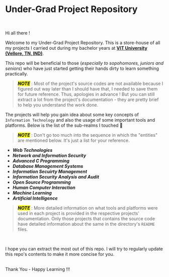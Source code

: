 # Under-Grad Project Repository
<br>

Hi all there !<br>

Welcome to my Under-Grad Project Repository. This is a store-house of all my projects I carried out during my bachelor years at **[VIT University (Vellore, TN, IND)](https://vit.ac.in/)**.

This repo will be beneficial to those (*especially to sopohomores, juniors and seniors*) who have just started getting their hands dirty to learn something practically.

> <mark>***NOTE***</mark> : Most of the project's source codes are not available because I figured out way later than I should have that, I needed to save them for future reference. Thus, apologies in advance ! But you can still extract a lot from the project's documentation - they are pretty brief to help you understand the work done.

The projects will help you gain idea about some key concepts of `Information Technology` and also the usage of some important tools and platforms. Below is the list of the sub-realms I touched 🔽
> <mark>***NOTE***</mark> : Don't go too much into the sequence in which the "entities" are mentioned below. It's just a list for your reference.

 - ***Web Technologies***
 - ***Network and Information Security***
 - ***Advanced C Programming***
 - ***Database Management Systems***
 - ***Information Secuirty Management***
 - ***Information Security Analysis and Audit***
 - ***Open Source Programming***
 - ***Human Computer Interaction***
 - ***Machine Learning***
 - ***Artificial Intelligence***

> <mark>***NOTE***</mark> : More detailed information on what tools and platforms were used in each project is provided in the respective projects' documentation. Only those projects that contains the source code have detailed information about the same in the directory's `README` files.
<br>

I hope you can extract the most out of this repo. I will try to regularly update this repo's contents to make it more concise for you.
<br><br>

Thank You - Happy Learning !!!
